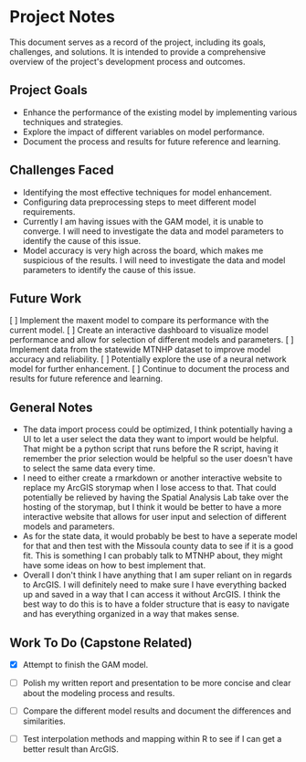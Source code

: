 # Project Notes
This document serves as a record of the project, including its goals, challenges, and solutions. It is intended to provide a comprehensive overview of the project's development process and outcomes.

## Project Goals
- Enhance the performance of the existing model by implementing various techniques and strategies.
- Explore the impact of different variables on model performance.
- Document the process and results for future reference and learning.

## Challenges Faced
- Identifying the most effective techniques for model enhancement.
- Configuring data preprocessing steps to meet different model requirements.
- Currently I am having issues with the GAM model, it is unable to converge. I will need to investigate the data and model parameters to identify the cause of this issue.
- Model accuracy is very high across the board, which makes me suspicious of the results. I will need to investigate the data and model parameters to identify the cause of this issue.

## Future Work
[ ] Implement the maxent model to compare its performance with the current model.
[ ] Create an interactive dashboard to visualize model performance and allow for selection of different models and parameters.
[ ] Implement data from the statewide MTNHP dataset to improve model accuracy and reliability.
[ ] Potentially explore the use of a neural network model for further enhancement.
[ ] Continue to document the process and results for future reference and learning.

## General Notes
- The data import process could be optimized, I think potentially having a UI to let a user select the data they want to import would be helpful. That might be a python script that runs before the R script, having it remember the prior selection would be helpful so the user doesn't have to select the same data every time.
- I need to either create a rmarkdown or another interactive website to replace my ArcGIS storymap when I lose access to that. That could potentially be relieved by having the Spatial Analysis Lab take over the hosting of the storymap, but I think it would be better to have a more interactive website that allows for user input and selection of different models and parameters.
- As for the state data, it would probably be best to have a seperate model for that and then test with the Missoula county data to see if it is a good fit. This is something I can probably talk to MTNHP about, they might have some ideas on how to best implement that. 
- Overall I don't think I have anything that I am super reliant on in regards to ArcGIS. I will definitely need to make sure I have everything backed up and saved in a way that I can access it without ArcGIS. I think the best way to do this is to have a folder structure that is easy to navigate and has everything organized in a way that makes sense. 

## Work To Do (Capstone Related)
- [X] Attempt to finish the GAM model.
- [ ] Polish my written report and presentation to be more concise and clear about the modeling process and results.
- [ ] Compare the different model results and document the differences and similarities.
- [ ] Test interpolation methods and mapping within R to see if I can get a better result than ArcGIS.

